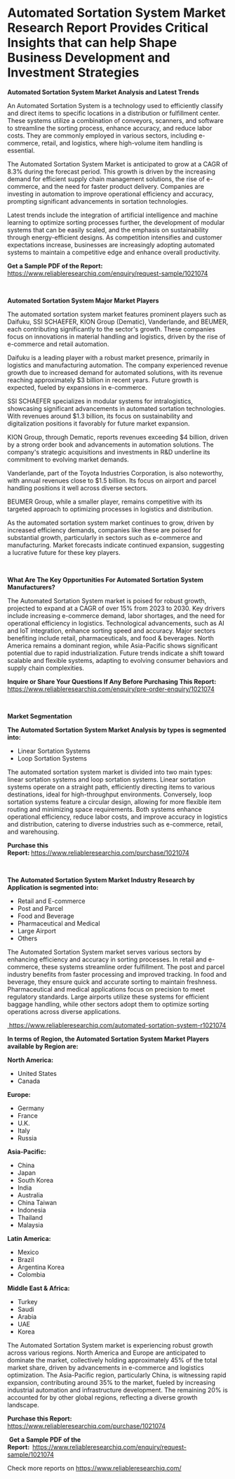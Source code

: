 <p><h1>Automated Sortation System Market Research Report Provides Critical Insights that can help Shape Business Development and Investment Strategies</h1></p><p><strong>Automated Sortation System Market Analysis and Latest Trends</strong></p>
<p><p>An Automated Sortation System is a technology used to efficiently classify and direct items to specific locations in a distribution or fulfillment center. These systems utilize a combination of conveyors, scanners, and software to streamline the sorting process, enhance accuracy, and reduce labor costs. They are commonly employed in various sectors, including e-commerce, retail, and logistics, where high-volume item handling is essential.</p><p>The Automated Sortation System Market is anticipated to grow at a CAGR of 8.3% during the forecast period. This growth is driven by the increasing demand for efficient supply chain management solutions, the rise of e-commerce, and the need for faster product delivery. Companies are investing in automation to improve operational efficiency and accuracy, prompting significant advancements in sortation technologies. </p><p>Latest trends include the integration of artificial intelligence and machine learning to optimize sorting processes further, the development of modular systems that can be easily scaled, and the emphasis on sustainability through energy-efficient designs. As competition intensifies and customer expectations increase, businesses are increasingly adopting automated systems to maintain a competitive edge and enhance overall productivity.</p></p>
<p><strong>Get a Sample PDF of the Report:&nbsp;</strong> <a href="https://www.reliableresearchiq.com/enquiry/request-sample/1021074?utm_campaign=3136&utm_medium=2&utm_source=Github&utm_content=ia&utm_term=11042025&utm_id=automated-sortation-system">https://www.reliableresearchiq.com/enquiry/request-sample/1021074</a></p>
<p>&nbsp;</p>
<p><strong>Automated Sortation System Major Market Players</strong></p>
<p><p>The automated sortation system market features prominent players such as Daifuku, SSI SCHAEFER, KION Group (Dematic), Vanderlande, and BEUMER, each contributing significantly to the sector's growth. These companies focus on innovations in material handling and logistics, driven by the rise of e-commerce and retail automation.</p><p>Daifuku is a leading player with a robust market presence, primarily in logistics and manufacturing automation. The company experienced revenue growth due to increased demand for automated solutions, with its revenue reaching approximately $3 billion in recent years. Future growth is expected, fueled by expansions in e-commerce.</p><p>SSI SCHAEFER specializes in modular systems for intralogistics, showcasing significant advancements in automated sortation technologies. With revenues around $1.3 billion, its focus on sustainability and digitalization positions it favorably for future market expansion.</p><p>KION Group, through Dematic, reports revenues exceeding $4 billion, driven by a strong order book and advancements in automation solutions. The company's strategic acquisitions and investments in R&D underline its commitment to evolving market demands.</p><p>Vanderlande, part of the Toyota Industries Corporation, is also noteworthy, with annual revenues close to $1.5 billion. Its focus on airport and parcel handling positions it well across diverse sectors. </p><p>BEUMER Group, while a smaller player, remains competitive with its targeted approach to optimizing processes in logistics and distribution.</p><p>As the automated sortation system market continues to grow, driven by increased efficiency demands, companies like these are poised for substantial growth, particularly in sectors such as e-commerce and manufacturing. Market forecasts indicate continued expansion, suggesting a lucrative future for these key players.</p></p>
<p>&nbsp;</p>
<p><strong>What Are The Key Opportunities For Automated Sortation System Manufacturers?</strong></p>
<p><p>The Automated Sortation System market is poised for robust growth, projected to expand at a CAGR of over 15% from 2023 to 2030. Key drivers include increasing e-commerce demand, labor shortages, and the need for operational efficiency in logistics. Technological advancements, such as AI and IoT integration, enhance sorting speed and accuracy. Major sectors benefiting include retail, pharmaceuticals, and food & beverages. North America remains a dominant region, while Asia-Pacific shows significant potential due to rapid industrialization. Future trends indicate a shift toward scalable and flexible systems, adapting to evolving consumer behaviors and supply chain complexities.</p></p>
<p><strong>Inquire or Share Your Questions If Any Before Purchasing This Report:</strong> <a href="https://www.reliableresearchiq.com/enquiry/pre-order-enquiry/1021074?utm_campaign=3136&utm_medium=2&utm_source=Github&utm_content=ia&utm_term=11042025&utm_id=automated-sortation-system">https://www.reliableresearchiq.com/enquiry/pre-order-enquiry/1021074</a></p>
<p>&nbsp;</p>
<p><strong>Market Segmentation</strong></p>
<p><strong>The Automated Sortation System Market Analysis by types is segmented into:</strong></p>
<p><ul><li>Linear Sortation Systems</li><li>Loop Sortation Systems</li></ul></p>
<p><p>The automated sortation system market is divided into two main types: linear sortation systems and loop sortation systems. Linear sortation systems operate on a straight path, efficiently directing items to various destinations, ideal for high-throughput environments. Conversely, loop sortation systems feature a circular design, allowing for more flexible item routing and minimizing space requirements. Both systems enhance operational efficiency, reduce labor costs, and improve accuracy in logistics and distribution, catering to diverse industries such as e-commerce, retail, and warehousing.</p></p>
<p><strong>Purchase this Report:&nbsp;</strong><a href="https://www.reliableresearchiq.com/purchase/1021074?utm_campaign=3136&utm_medium=2&utm_source=Github&utm_content=ia&utm_term=11042025&utm_id=automated-sortation-system">https://www.reliableresearchiq.com/purchase/1021074</a></p>
<p>&nbsp;</p>
<p><strong>The Automated Sortation System Market Industry Research by Application is segmented into:</strong></p>
<p><ul><li>Retail and E-commerce</li><li>Post and Parcel</li><li>Food and Beverage</li><li>Pharmaceutical and Medical</li><li>Large Airport</li><li>Others</li></ul></p>
<p><p>The Automated Sortation System market serves various sectors by enhancing efficiency and accuracy in sorting processes. In retail and e-commerce, these systems streamline order fulfillment. The post and parcel industry benefits from faster processing and improved tracking. In food and beverage, they ensure quick and accurate sorting to maintain freshness. Pharmaceutical and medical applications focus on precision to meet regulatory standards. Large airports utilize these systems for efficient baggage handling, while other sectors adopt them to optimize sorting operations across diverse applications.</p></p>
<p><a href="https://www.reliableresearchiq.com/automated-sortation-system-r1021074?utm_campaign=3136&utm_medium=2&utm_source=Github&utm_content=ia&utm_term=11042025&utm_id=automated-sortation-system">&nbsp;https://www.reliableresearchiq.com/automated-sortation-system-r1021074</a></p>
<p><strong>In terms of Region, the Automated Sortation System Market Players available by Region are:</strong></p>
<p>
    <p> <strong> North America: </strong>
        <ul>
            <li>United States</li>
            <li>Canada</li>
        </ul>
        </p> 
    <p> <strong> Europe: </strong>
        <ul>
            <li>Germany</li>
            <li>France</li>
            <li>U.K.</li>
            <li>Italy</li>
            <li>Russia</li>
        </ul>
        </p> 
    <p> <strong> Asia-Pacific: </strong>
        <ul>
            <li>China</li>
            <li>Japan</li>
            <li>South Korea</li>
            <li>India</li>
            <li>Australia</li>
            <li>China Taiwan</li>
            <li>Indonesia</li>
            <li>Thailand</li>
            <li>Malaysia</li>
        </ul>
        </p> 
    <p> <strong> Latin America: </strong>
        <ul>
            <li>Mexico</li>
            <li>Brazil</li>
            <li>Argentina Korea</li>
            <li>Colombia</li>
        </ul>
        </p> 
    <p> <strong> Middle East & Africa: </strong>
        <ul>
            <li>Turkey</li>
            <li>Saudi</li>
            <li>Arabia</li>
            <li>UAE</li>
            <li>Korea</li>
        </ul>
    </p>
    </p>
<p><p>The Automated Sortation System market is experiencing robust growth across various regions. North America and Europe are anticipated to dominate the market, collectively holding approximately 45% of the total market share, driven by advancements in e-commerce and logistics optimization. The Asia-Pacific region, particularly China, is witnessing rapid expansion, contributing around 35% to the market, fueled by increasing industrial automation and infrastructure development. The remaining 20% is accounted for by other global regions, reflecting a diverse growth landscape.</p></p>
<p><strong>Purchase this Report: </strong><a href="https://www.reliableresearchiq.com/purchase/1021074?utm_campaign=3136&utm_medium=2&utm_source=Github&utm_content=ia&utm_term=11042025&utm_id=automated-sortation-system">https://www.reliableresearchiq.com/purchase/1021074</a></p>
<p>&nbsp;<strong>Get a Sample PDF of the Report:&nbsp;&nbsp;</strong><a href="https://www.reliableresearchiq.com/enquiry/request-sample/1021074?utm_campaign=3136&utm_medium=2&utm_source=Github&utm_content=ia&utm_term=11042025&utm_id=automated-sortation-system">https://www.reliableresearchiq.com/enquiry/request-sample/1021074</a></p>
<p><strong></strong></p>
<p>Check more reports on <a href="https://www.reliableresearchiq.com/?utm_campaign=3136&utm_medium=2&utm_source=Github&utm_content=ia&utm_term=11042025&utm_id=automated-sortation-system">https://www.reliableresearchiq.com/</a></p>